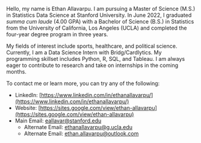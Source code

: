 Hello, my name is Ethan Allavarpu. I am pursuing a Master of Science (M.S.) in Statistics Data Science at Stanford University. In June 2022, I graduated *summa cum laude* (4.00 GPA) with a Bachelor of Science (B.S.) in Statistics from the University of California, Los Angeles (UCLA) and completed the four-year degree program in three years.

My fields of interest include sports, healthcare, and political science. Currently, I am a Data Science Intern with Bridg/Cardlytics. My programming skillset includes Python, R, SQL, and Tableau. I am always eager to contribute to research and take on internships in the coming months.
 
To contact me or learn more, you can try any of the following:

- LinkedIn: [https://www.linkedin.com/in/ethanallavarpu/](https://www.linkedin.com/in/ethanallavarpu/)
- Website: [https://sites.google.com/view/ethan-allavarpu](https://sites.google.com/view/ethan-allavarpu)
- Main Email: eallavar@stanford.edu
  - Alternate Email: ethanallavarpu@g.ucla.edu
  - Alternate Email: ethan.allavarpu@outlook.com


<!--
**ethan-allavarpu/ethan-allavarpu** is a ✨ _special_ ✨ repository because its `README.md` (this file) appears on your GitHub profile.

Here are some ideas to get you started:

- 🔭 I’m currently working on ...
- 🌱 I’m currently learning ...
- 👯 I’m looking to collaborate on ...
- 🤔 I’m looking for help with ...
- 💬 Ask me about ...
- 📫 How to reach me: ...
- 😄 Pronouns: ...
- ⚡ Fun fact: ...
-->
